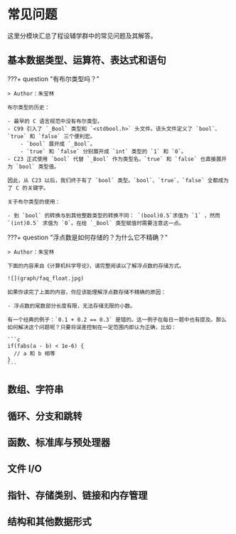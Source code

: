 # 常见问题

这里分模块汇总了程设辅学群中的常见问题及其解答。

## 基本数据类型、运算符、表达式和语句

<!-- prettier-ignore-start -->
???+ question "有布尔类型吗？"

    > Author：朱宝林

    布尔类型的历史：

    - 最早的 C 语言规范中没有布尔类型。
    - C99 引入了 `_Bool` 类型和 `<stdbool.h>` 头文件。该头文件定义了 `bool`、`true` 和 `false` 三个便利宏。
        - `bool` 展开成 `_Bool`。
        - `true` 和 `false` 分别展开成 `int` 类型的 `1` 和 `0`。
    - C23 正式使用 `bool` 代替 `_Bool` 作为类型名。`true` 和 `false` 也直接展开为 `bool` 类型值。

    因此，从 C23 以后，我们终于有了 `bool` 类型。`bool`、`true`、`false` 全都成为了 C 的关键字。

    关于布尔类型的使用：

    - 到 `bool` 的转换与到其他整数类型的转换不同： `(bool)0.5`求值为 `1` ，然而 `(int)0.5` 求值为 `​0`​。在给 `_Bool` 类型赋值时需要注意这一点。

???+ question "浮点数是如何存储的？为什么它不精确？"

    > Author：朱宝林

    下面的内容来自《计算机科学导论》，请完整阅读以了解浮点数的存储方式。

    ![](graph/faq_float.jpg)

    如果你读完了上面的内容，你应该能理解浮点数存储不精确的原因：

    - 浮点数的尾数部分长度有限，无法存储无限的小数。

    有一个经典的例子：`0.1 + 0.2 == 0.3` 是错的。这一例子在每日一题中也有提及。那么如何解决这个问题呢？只要将误差控制在一定范围内即认为正确，比如：

    ```c
    if(fabs(a - b) < 1e-6) {
      // a 和 b 相等
    }
    ```

<!-- prettier-ignore-end -->

## 数组、字符串

## 循环、分支和跳转

## 函数、标准库与预处理器

## 文件 I/O

## 指针、存储类别、链接和内存管理

## 结构和其他数据形式
